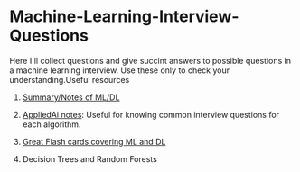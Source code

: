 # Machine-Learning-Interview-Questions
Here I'll collect questions and give succint answers to possible questions in a machine learning interview. Use these only to check your understanding.Useful resources

1. [Summary/Notes of ML/DL](https://stanford.edu/~shervine/teaching/cs-229/)
2. [AppliedAi notes](https://github.com/raveendarv/AppliedAiCourse-AssignmentAndNotes): Useful for knowing common interview questions for each algorithm.
3. [Great Flash cards covering ML and DL](https://github.com/b7leung/MLE-Flashcards)

1. Decision Trees and Random Forests
